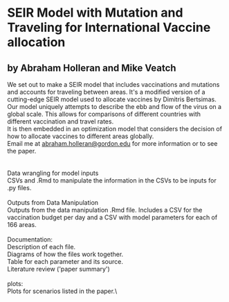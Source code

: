 # SEIR Model with Mutation and Traveling for International Vaccine allocation
## by Abraham Holleran and Mike Veatch
We set out to make a SEIR model that includes vaccinations and mutations and accounts for traveling between areas. It's a modified version of a cutting-edge SEIR model used to allocate vaccines by Dimitris Bertsimas. Our model uniquely attempts to describe the ebb and flow of the virus on a global scale. This allows for comparisons of different countries with different vaccination and travel rates.\
It is then embedded in an optimization model that considers the decision of how to allocate vaccines to different areas globally.\
Email me at abraham.holleran@gordon.edu for more information or to see the paper.\
\
\
Data wrangling for model inputs\
CSVs and .Rmd to manipulate the information in the CSVs to be inputs for .py files.\
\
Outputs from Data Manipulation\
Outputs from the data manipulation .Rmd file. Includes a CSV for the vaccination budget per day and a CSV with model parameters for each of 166 areas.\
\
Documentation:\
Description of each file.\
Diagrams of how the files work together.\
Table for each parameter and its source.\
Literature review ('paper summary')\
\
plots:\
Plots for scenarios listed in the paper.\


